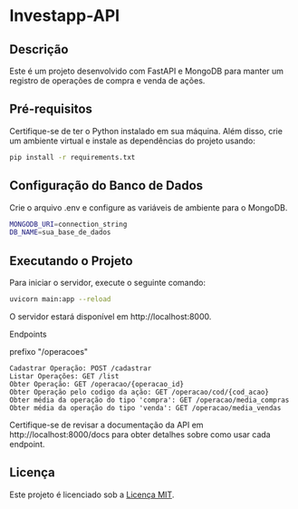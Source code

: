 # Investapp-API

## Descrição
Este é um projeto desenvolvido com FastAPI e MongoDB para manter um registro de operações de compra e venda de ações.

## Pré-requisitos
Certifique-se de ter o Python instalado em sua máquina. Além disso, crie um ambiente virtual e instale as dependências do projeto usando:

```bash
pip install -r requirements.txt
```
## Configuração do Banco de Dados

Crie o arquivo .env e configure as variáveis de ambiente para o MongoDB.

```bash
MONGODB_URI=connection_string
DB_NAME=sua_base_de_dados
```
## Executando o Projeto

Para iniciar o servidor, execute o seguinte comando:

```bash
uvicorn main:app --reload
```
O servidor estará disponível em http://localhost:8000.

Endpoints

prefixo "/operacoes"

    Cadastrar Operação: POST /cadastrar
    Listar Operações: GET /list
    Obter Operação: GET /operacao/{operacao_id}
    Obter Operação pelo codigo da ação: GET /operacao/cod/{cod_acao}
    Obter média da operação do tipo 'compra': GET /operacao/media_compras
    Obter média da operação do tipo 'venda': GET /operacao/media_vendas
    
Certifique-se de revisar a documentação da API em http://localhost:8000/docs para obter detalhes sobre como usar cada endpoint.

## Licença
Este projeto é licenciado sob a [Licença MIT](./LICENSE.md).
